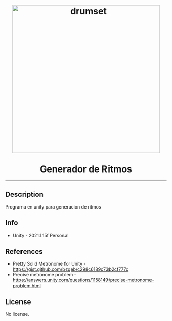 <h1 align="center">
<br>
  <img src="https://sc1.musik-produktiv.com/pic-010072421xl/tama-rhythm-mate-20-white-complete-drumset.jpg" alt="drumset" width="460" height="460">
<br>
<br>
Generador de Ritmos
</h1>

<hr />
<!-- @import "[TOC]" {cmd="toc" depthFrom=1 depthTo=6 orderedList=false} -->


## Description
Programa en unity para generacion de ritmos 

## Info
 - Unity - 2021.1.15f Personal 

## References
 - Pretty Solid Metronome for Unity - https://gist.github.com/bzgeb/c298c6189c73b2cf777c
 - Precise metronome problem - https://answers.unity.com/questions/1158149/precise-metronome-problem.html

## License
No license.
